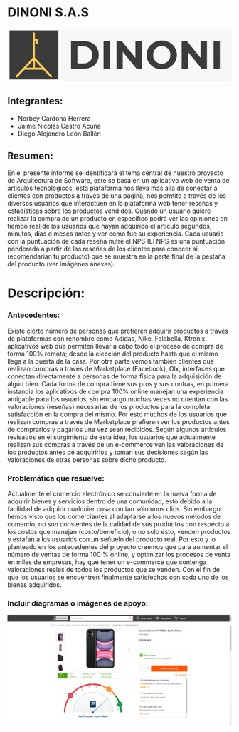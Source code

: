# DINONI S.A.S

![](./img/media/imagen1.PNG)
## Integrantes:
+ Norbey Cardona Herrera
+ Jaime Nicolás Castro Acuña
+ Diego Alejandro León Ballén

## Resumen:

En el presente informe se identificará el tema central de nuestro proyecto de Arquitectura de Software, este se basa en un aplicativo web de venta de artículos tecnológicos, esta plataforma nos lleva más allá de conectar a clientes con productos a través de una página; nos permite a través de los diversos usuarios que interactúen en la plataforma web tener reseñas y estadísticas sobre los productos vendidos. Cuando un usuario quiere realizar la compra de un producto en específico podrá ver las opiniones en tiempo real de los usuarios que hayan adquirido el artículo segundos, minutos, días o meses antes y ver como fue su experiencia. Cada usuario con la puntuación de cada reseña nutre el NPS (El NPS es una puntuación ponderada a partir de las reseñas de los clientes para conocer si recomendarían tu producto) que se muestra en la parte final de la pestaña del producto (ver imágenes anexas).

# Descripción:

### Antecedentes:

Existe cierto número de personas que prefieren adquirir productos a través de plataformas con renombre como Adidas, Nike, Falabella, Ktronix, aplicativos web que permiten llevar a cabo todo el proceso de compra de forma 100% remota; desde la elección del producto hasta que el mismo llega a la puerta de la casa. Por otra parte vemos también clientes que realizan compras a través de Marketplace (Facebook), Olx, interfaces que conectan directamente a personas de forma física para la adquisición de algún bien. Cada forma de compra tiene sus pros y sus contras, en primera instancia los aplicativos de compra 100% online manejan una experiencia amigable para los usuarios, sin embargo muchas veces no cuentan con las valoraciones (reseñas) necesarias de los productos para la completa satisfacción en la compra del mismo. Por esto muchos de los usuarios que realizan compras a través de Marketplace prefieren ver los productos antes de comprarlos y pagarlos una vez sean recibidos. Según algunos artículos revisados en el surgimiento de esta idea, los usuarios que actualmente realizan sus compras a través de un e-commerce ven las valoraciones de los productos antes de adquirirlos y toman sus decisiones según las valoraciones de otras personas sobre dicho producto.


### Problemática que resuelve:

Actualmente el comercio electrónico se convierte en la nueva forma de adquirir bienes y servicios dentro de una comunidad, esto debido a la facilidad de adquirir cualquier cosa con tan sólo unos clics. Sin embargo hemos visto que los comerciantes al adaptarse a los nuevos métodos de comercio, no son consientes de la calidad de sus productos con respecto a los costos que manejan (costo/beneficio), o no solo esto, venden productos y estafan a los usuarios con un señuelo del producto real. Por esto y lo planteado en los antecedentes del proyecto creemos que para aumentar el número de ventas de forma 100 % online, y optimizar los procesos de venta en miles de empresas, hay que tener un e-commerce que contenga valoraciones reales de todos los productos que se venden. Con el fin de que los usuarios se encuentren finalmente satisfechos con cada uno de los bienes adquiridos. 

### Incluir diagramas o imágenes de apoyo:

![](.//img/media/imagen2.PNG)


